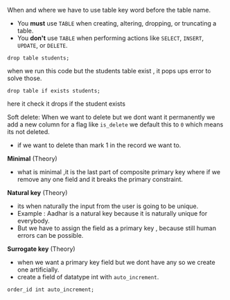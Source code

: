 When and where we have to use table key word before the table name.
- You **must** use `TABLE` when creating, altering, dropping, or truncating a table.
- You **don't** use `TABLE` when performing actions like `SELECT`, `INSERT`, `UPDATE`, or `DELETE`.


```mysql 
drop table students;
```
when we run this code but the students table exist , it pops ups error to solve those.
```mysql
drop table if exists students;
```
here it check it drops if the student exists

Soft delete:
When we want to delete but we dont want it permanently  we add a new column for a flag like `is_delete` we default this to `0` which means its not deleted.
- if we want to delete than mark 1 in the record we want to.

**Minimal** (Theory)
-  what is minimal ,it is the last part of composite primary key where if we remove any one field and it breaks the primary  constraint.

**Natural key** (Theory)
- its when naturally the input from the user is going to be  unique.
- Example : Aadhar is a natural key because it is naturally unique for everybody.
- But we have to assign the field as a primary key , because still human errors can be possible.

**Surrogate key** (Theory)
- when we want  a primary key field but we dont have any so we create one artificially.
- create a field of datatype int with `auto_increment`.
```mysql
order_id int auto_increment;
```

